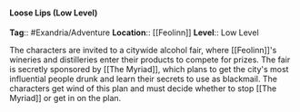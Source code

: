 #### Loose Lips (Low Level)
**Tag**:: #Exandria/Adventure
**Location**:: [[Feolinn]]
**Level**:: Low Level

 The characters are invited to a citywide alcohol fair, where [[Feolinn]]'s wineries and distilleries enter their products to compete for prizes. The fair is secretly sponsored by [[The Myriad]], which plans to get the city's most influential people drunk and learn their secrets to use as blackmail. The characters get wind of this plan and must decide whether to stop [[The Myriad]] or get in on the plan.
